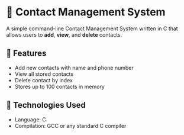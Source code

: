 # 📇 Contact Management System

A simple command-line Contact Management System written in C that allows users to **add**, **view**, and **delete** contacts.

## 🚀 Features
- Add new contacts with name and phone number
- View all stored contacts
- Delete contact by index
- Stores up to 100 contacts in memory

## 🧾 Technologies Used
- Language: C
- Compilation: GCC or any standard C compiler
